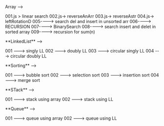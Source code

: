 <!-- 001----> Array -->

001.js > linear search
002.js-> reverseAnArr
003.js-> reverseAstr
004.js-> leftRotationD
005----> search del and insert in unsorted arr
006----> RECURSION
007----> BinarySearch
008----> search insert and delet in sorted array
009----> recursion for sum(n)

<!-- 002  --> **LinkedList** -->

001 ---> singly LL
002 ---> doubly LL
003 ---> circular singly LL
004 ---> circular doubly LL

<!-- 003  --> **Sorting** -->

001 ---> bubble sort
002 ---> selection sort
003 ---> insertion sort
004 ---> merge sort

<!-- 004  --> **STack** -->

001 ---> stack using array
002 ---> stack using LL

<!-- 005  --> **Queue** -->

001 ---> queue using array
002 ---> queue using LL
